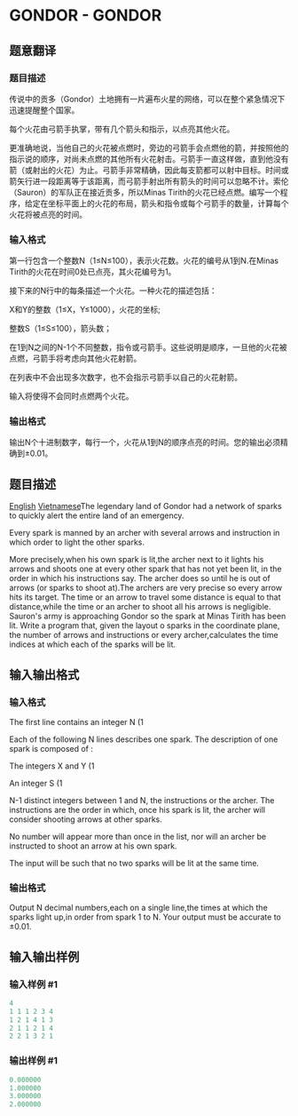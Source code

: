 # GONDOR - GONDOR

## 题意翻译

### 题目描述

传说中的贡多（Gondor）土地拥有一片遍布火星的网络，可以在整个紧急情况下迅速提醒整个国家。

每个火花由弓箭手执掌，带有几个箭头和指示，以点亮其他火花。

更准确地说，当他自己的火花被点燃时，旁边的弓箭手会点燃他的箭，并按照他的指示说的顺序，对尚未点燃的其他所有火花射击。弓箭手一直这样做，直到他没有箭（或射出的火花）为止。弓箭手非常精确，因此每支箭都可以射中目标。时间或箭矢行进一段距离等于该距离，而弓箭手射出所有箭头的时间可以忽略不计。索伦（Sauron）的军队正在接近贡多，所以Minas Tirith的火花已经点燃。编写一个程序，给定在坐标平面上的火花的布局，箭头和指令或每个弓箭手的数量，计算每个火花将被点亮的时间。

### 输入格式

第一行包含一个整数N（1≤N≤100），表示火花数。火花的编号从1到N.在Minas Tirith的火花在时间0处已点亮，其火花编号为1。

接下来的N行中的每条描述一个火花。一种火花的描述包括：

X和Y的整数（1≤X，Y≤1000），火花的坐标;

整数S（1≤S≤100），箭头数；

在1到N之间的N-1个不同整数，指令或弓箭手。这些说明是顺序，一旦他的火花被点燃，弓箭手将考虑向其他火花射箭。

在列表中不会出现多次数字，也不会指示弓箭手以自己的火花射箭。

输入将使得不会同时点燃两个火花。

### 输出格式

输出N个十进制数字，每行一个，火花从1到N的顺序点亮的时间。您的输出必须精确到±0.01。

## 题目描述

 [English](/problems/GONDOR/en/) [Vietnamese](/problems/GONDOR/vn/)The legendary land of Gondor had a network of sparks to quickly alert the entire land of an emergency.

Every spark is manned by an archer with several arrows and instruction in which order to light the other sparks.

More precisely,when his own spark is lit,the archer next to it lights his arrows and shoots one at every other spark that has not yet been lit, in the order in which his instructions say. The archer does so until he is out of arrows (or sparks to shoot at).The archers are very precise so every arrow hits its target. The time or an arrow to travel some distance is equal to that distance,while the time or an archer to shoot all his arrows is negligible. Sauron's army is approaching Gondor so the spark at Minas Tirith has been lit. Write a program that, given the layout o sparks in the coordinate plane, the number of arrows and instructions or every archer,calculates the time indices at which each of the sparks will be lit.

## 输入输出格式

### 输入格式

The first line contains an integer N (1

Each of the following N lines describes one spark. The description of one spark is composed of :

The integers X and Y (1

An integer S (1

N-1 distinct integers between 1 and N, the instructions or the archer. The instructions are the order in which, once his spark is lit, the archer will consider shooting arrows at other sparks.

No number will appear more than once in the list, nor will an archer be instructed to shoot an arrow at his own spark.

The input will be such that no two sparks will be lit at the same time.

### 输出格式

Output N decimal numbers,each on a single line,the times at which the sparks light up,in order from spark 1 to N. Your output must be accurate to ±0.01.

## 输入输出样例

### 输入样例 #1

```cpp
4
1 1 1 2 3 4
1 2 1 4 1 3
2 1 1 2 1 4
2 2 1 3 2 1
```


### 输出样例 #1

```cpp
0.000000
1.000000
3.000000
2.000000
```


